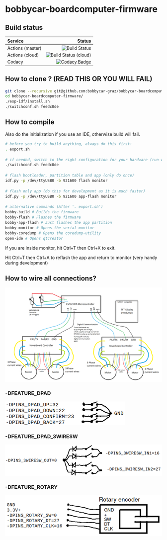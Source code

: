 # bobbycar-boardcomputer-firmware

## Build status

| Service | Status |
| :---                |                                                                                                                   ---: |
| Actions (master) | ![Build Status](https://github.com/bobbycar-graz/bobbycar-boardcomputer-firmware/actions/workflows/main.yml/badge.svg) |
| Actions (cloud)  | ![Build Status (cloud)](https://github.com/bobbycar-graz/bobbycar-boardcomputer-firmware/actions/workflows/main.yml/badge.svg?branch=cloud) |
| Codacy              | [![Codacy Badge](https://api.codacy.com/project/badge/Grade/04c264db40c44276833f43b9c083dc14)](https://app.codacy.com/gh/bobbycar-graz/bobbycar-boardcomputer-firmware?utm_source=github.com&utm_medium=referral&utm_content=bobbycar-graz/bobbycar-boardcomputer-firmware&utm_campaign=Badge_Grade_Dashboard) |


## How to clone ? (READ THIS OR YOU WILL FAIL)

```bash
git clone --recursive git@github.com:bobbycar-graz/bobbycar-boardcomputer-firmware.git
cd bobbycar-boardcomputer-firmware/
./esp-idf/install.sh
./switchconf.sh feedc0de
```

## How to compile
Also do the initialization if you use an IDE, otherwise build will fail.

```bash
# before you try to build anything, always do this first:
. export.sh

# if needed, switch to the right configuration for your hardware (run with --list to list available configurations)
./switchconf.sh feedc0de

# flash bootloader, partition table and app (only do once)
idf.py -p /dev/ttyUSB0 -b 921600 flash monitor

# flash only app (do this for development as it is much faster)
idf.py -p /dev/ttyUSB0 -b 921600 app-flash monitor

# alternative commands (After '. export.sh')
bobby-build # Builds the firmware
bobby-flash # Flashes the firmware
bobby-app-flash # Just flashes the app partition
bobby-monitor # Opens the serial monitor
bobby-coredump # Opens the coredump-utility
open-ide # Opens qtcreator
```

If you are inside monitor, hit Ctrl+T then Ctrl+X to exit.

Hit Ctrl+T then Ctrl+A to reflash the app and return to monitor (very handy during development)

## How to wire all connections?

![Wiring diagram](/img/wiring.png)

### -DFEATURE_DPAD
![dpad switches with 5 wires](/img/dpadsw.png)

### -DFEATURE_DPAD_3WIRESW
![3 wire switches](/img/3wiresw.png)

### -DFEATURE_ROTARY
![rotary encoder](/img/rotary.png)

